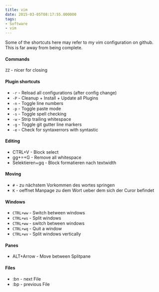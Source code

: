 ```yaml
---
title: vim
date: 2015-03-05T08:17:55.000000
tags: 
- Software
- vim
---
```



Some of the shortcuts here may refer to my vim configuration on github.
This is far away from being complete.

#### Commands
`ZZ` - nicer for closing

#### Plugin shortcuts
* `-r` - Reload all configurations (after config change)
* `-P` - Cleanup + Install + Update all Plugins
* `-n` - Toggle line numbers
* `-p` - Toggle paste mode
* `-s` - Toggle spell checking
* `-w` - Strip trailing whitespace
* `-g` - Toggle git gutter line markers
* `-e` - Check for syntaxerrors with syntastic

#### Editing
* CTRL+V - Block select
* gg+=+G - Remove all whitespace
* Selektieren+gq - Block formatieren nach textwidth

#### Moving
* `#` - zu nächstem Vorkommen des wortes springen
* `K` - oeffnet Manpage zu dem Wort ueber dem sich der Curor befindet

#### Windows
* `CTRL+ww` - Switch between windows
* `CTRL+ws` - Split windows
* `CTRL+ww` - switch between windows
* `CTRL+wq` - Quit a window
* `CTRL+wv` - Split windows vertically

#### Panes
* ALT+Arrow - Move between Splitpane

#### Files
* :bn - next File
* :bp - previous File
